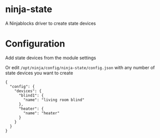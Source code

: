 ninja-state
===========

A Ninjablocks driver to create state devices


# Configuration

Add state devices from the module settings

Or edit `/opt/ninja/config/ninja-state/config.json` with any number of state devices you want to create

    {
      "config": {
        "devices": {
          "blind1": {
            "name": "living room blind"
          },
          "heater": {
            "name": "heater"
          }
        }
      }
    }
